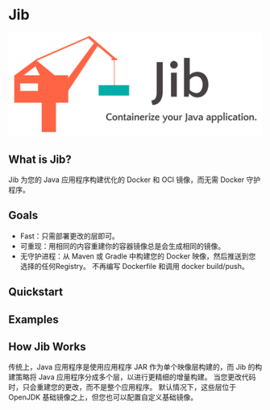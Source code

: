 # Jib
![Jib](../images/jib-build-docker-java-container-image.png "Jib")
## What is Jib?
Jib 为您的 Java 应用程序构建优化的 Docker 和 OCI 镜像，而无需 Docker 守护程序。
## Goals
* Fast：只需部署更改的层即可。
* 可重现：用相同的内容重建你的容器镜像总是会生成相同的镜像。
* 无守护进程：从 Maven 或 Gradle 中构建您的 Docker 映像，然后推送到您选择的任何Registry。 不再编写 Dockerfile 和调用 docker build/push。

## Quickstart
## Examples
## How Jib Works
传统上，Java 应用程序是使用应用程序 JAR 作为单个映像层构建的，而 Jib 的构建策略将 Java 应用程序分成多个层，以进行更精细的增量构建。 当您更改代码时，只会重建您的更改，而不是整个应用程序。 默认情况下，这些层位于 OpenJDK 基础镜像之上，但您也可以配置自定义基础镜像。